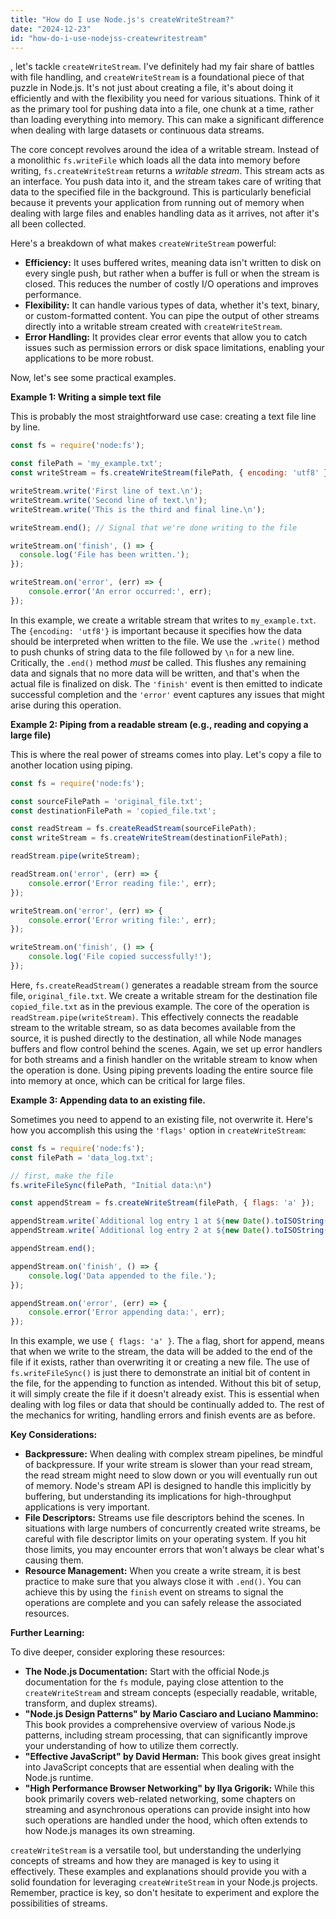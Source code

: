 ```yaml
---
title: "How do I use Node.js's createWriteStream?"
date: "2024-12-23"
id: "how-do-i-use-nodejss-createwritestream"
---
```


, let's tackle `createWriteStream`. I've definitely had my fair share of battles with file handling, and `createWriteStream` is a foundational piece of that puzzle in Node.js. It's not just about creating a file, it's about doing it efficiently and with the flexibility you need for various situations. Think of it as the primary tool for pushing data into a file, one chunk at a time, rather than loading everything into memory. This can make a significant difference when dealing with large datasets or continuous data streams.

The core concept revolves around the idea of a writable stream. Instead of a monolithic `fs.writeFile` which loads all the data into memory before writing, `fs.createWriteStream` returns a *writable stream*. This stream acts as an interface. You push data into it, and the stream takes care of writing that data to the specified file in the background. This is particularly beneficial because it prevents your application from running out of memory when dealing with large files and enables handling data as it arrives, not after it's all been collected.

Here's a breakdown of what makes `createWriteStream` powerful:

*   **Efficiency:** It uses buffered writes, meaning data isn't written to disk on every single push, but rather when a buffer is full or when the stream is closed. This reduces the number of costly I/O operations and improves performance.
*   **Flexibility:** It can handle various types of data, whether it's text, binary, or custom-formatted content. You can pipe the output of other streams directly into a writable stream created with `createWriteStream`.
*   **Error Handling:** It provides clear error events that allow you to catch issues such as permission errors or disk space limitations, enabling your applications to be more robust.

Now, let's see some practical examples.

**Example 1: Writing a simple text file**

This is probably the most straightforward use case: creating a text file line by line.

```javascript
const fs = require('node:fs');

const filePath = 'my_example.txt';
const writeStream = fs.createWriteStream(filePath, { encoding: 'utf8' });

writeStream.write('First line of text.\n');
writeStream.write('Second line of text.\n');
writeStream.write('This is the third and final line.\n');

writeStream.end(); // Signal that we're done writing to the file

writeStream.on('finish', () => {
  console.log('File has been written.');
});

writeStream.on('error', (err) => {
    console.error('An error occurred:', err);
});
```

In this example, we create a writable stream that writes to `my_example.txt`. The `{encoding: 'utf8'}` is important because it specifies how the data should be interpreted when written to the file. We use the `.write()` method to push chunks of string data to the file followed by `\n` for a new line. Critically, the `.end()` method *must* be called. This flushes any remaining data and signals that no more data will be written, and that's when the actual file is finalized on disk. The `'finish'` event is then emitted to indicate successful completion and the `'error'` event captures any issues that might arise during this operation.

**Example 2: Piping from a readable stream (e.g., reading and copying a large file)**

This is where the real power of streams comes into play. Let's copy a file to another location using piping.

```javascript
const fs = require('node:fs');

const sourceFilePath = 'original_file.txt';
const destinationFilePath = 'copied_file.txt';

const readStream = fs.createReadStream(sourceFilePath);
const writeStream = fs.createWriteStream(destinationFilePath);

readStream.pipe(writeStream);

readStream.on('error', (err) => {
    console.error('Error reading file:', err);
});

writeStream.on('error', (err) => {
    console.error('Error writing file:', err);
});

writeStream.on('finish', () => {
    console.log('File copied successfully!');
});
```

Here, `fs.createReadStream()` generates a readable stream from the source file, `original_file.txt`.  We create a writable stream for the destination file `copied_file.txt` as in the previous example. The core of the operation is `readStream.pipe(writeStream)`. This effectively connects the readable stream to the writable stream, so as data becomes available from the source, it is pushed directly to the destination, all while Node manages buffers and flow control behind the scenes. Again, we set up error handlers for both streams and a finish handler on the writable stream to know when the operation is done. Using piping prevents loading the entire source file into memory at once, which can be critical for large files.

**Example 3: Appending data to an existing file.**

Sometimes you need to append to an existing file, not overwrite it. Here's how you accomplish this using the `'flags'` option in `createWriteStream`:

```javascript
const fs = require('node:fs');
const filePath = 'data_log.txt';

// first, make the file
fs.writeFileSync(filePath, "Initial data:\n")

const appendStream = fs.createWriteStream(filePath, { flags: 'a' });

appendStream.write(`Additional log entry 1 at ${new Date().toISOString()}\n`);
appendStream.write(`Additional log entry 2 at ${new Date().toISOString()}\n`);

appendStream.end();

appendStream.on('finish', () => {
    console.log('Data appended to the file.');
});

appendStream.on('error', (err) => {
    console.error('Error appending data:', err);
});
```

In this example, we use `{ flags: 'a' }`. The `a` flag, short for append, means that when we write to the stream, the data will be added to the end of the file if it exists, rather than overwriting it or creating a new file. The use of `fs.writeFileSync()` is just there to demonstrate an initial bit of content in the file, for the appending to function as intended. Without this bit of setup, it will simply create the file if it doesn't already exist. This is essential when dealing with log files or data that should be continually added to. The rest of the mechanics for writing, handling errors and finish events are as before.

**Key Considerations:**

*   **Backpressure:** When dealing with complex stream pipelines, be mindful of backpressure. If your write stream is slower than your read stream, the read stream might need to slow down or you will eventually run out of memory. Node's stream API is designed to handle this implicitly by buffering, but understanding its implications for high-throughput applications is very important.
*   **File Descriptors:** Streams use file descriptors behind the scenes. In situations with large numbers of concurrently created write streams, be careful with file descriptor limits on your operating system. If you hit those limits, you may encounter errors that won't always be clear what's causing them.
*   **Resource Management:** When you create a write stream, it is best practice to make sure that you always close it with `.end()`. You can achieve this by using the `finish` event on streams to signal the operations are complete and you can safely release the associated resources.

**Further Learning:**

To dive deeper, consider exploring these resources:

*   **The Node.js Documentation:** Start with the official Node.js documentation for the `fs` module, paying close attention to the `createWriteStream` and stream concepts (especially readable, writable, transform, and duplex streams).
*   **"Node.js Design Patterns" by Mario Casciaro and Luciano Mammino:** This book provides a comprehensive overview of various Node.js patterns, including stream processing, that can significantly improve your understanding of how to utilize them correctly.
*   **"Effective JavaScript" by David Herman:** This book gives great insight into JavaScript concepts that are essential when dealing with the Node.js runtime.
*   **"High Performance Browser Networking" by Ilya Grigorik:** While this book primarily covers web-related networking, some chapters on streaming and asynchronous operations can provide insight into how such operations are handled under the hood, which often extends to how Node.js manages its own streaming.

`createWriteStream` is a versatile tool, but understanding the underlying concepts of streams and how they are managed is key to using it effectively. These examples and explanations should provide you with a solid foundation for leveraging `createWriteStream` in your Node.js projects. Remember, practice is key, so don't hesitate to experiment and explore the possibilities of streams.
